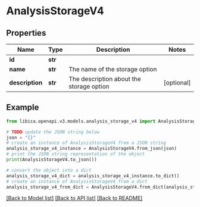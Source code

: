 # AnalysisStorageV4


## Properties

Name | Type | Description | Notes
------------ | ------------- | ------------- | -------------
**id** | **str** |  | 
**name** | **str** | The name of the storage option | 
**description** | **str** | The description about the storage option | [optional] 

## Example

```python
from libica.openapi.v3.models.analysis_storage_v4 import AnalysisStorageV4

# TODO update the JSON string below
json = "{}"
# create an instance of AnalysisStorageV4 from a JSON string
analysis_storage_v4_instance = AnalysisStorageV4.from_json(json)
# print the JSON string representation of the object
print(AnalysisStorageV4.to_json())

# convert the object into a dict
analysis_storage_v4_dict = analysis_storage_v4_instance.to_dict()
# create an instance of AnalysisStorageV4 from a dict
analysis_storage_v4_from_dict = AnalysisStorageV4.from_dict(analysis_storage_v4_dict)
```
[[Back to Model list]](../README.md#documentation-for-models) [[Back to API list]](../README.md#documentation-for-api-endpoints) [[Back to README]](../README.md)


